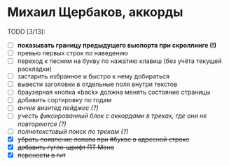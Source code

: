 Михаил Щербаков, аккорды
========================

TODO [3/13]:
  - [ ] **показывать границу предыдущего вьюпорта при скроллинге (!)**
  - [ ] превью первых строк по наведению
  - [ ] переход к песням на букву по нажатию клавиш (без учёта текущей раскладки)
  - [ ] застарить избранное и быстро к нему добираться
  - [ ] вывести заголовки в отдельные поля внутри текстов
  - [ ] браузерная кнопка «back» должна менять состояние страницы
  - [ ] добавить сортировку по годам
  - [ ] _анчек визитед пейджес (?)_
  - [ ] _учесть фиксированный блок с аккордами в треках, где они не повторяются (?)_
  - [ ] _полнотекстовый поиск по трекам (?)_
  - [X] ~~убрать появление попапа при #букве в адресной строке~~
  - [X] ~~добавить гугло-шрифт ПТ Моно~~
  - [X] ~~перенести в гит~~
